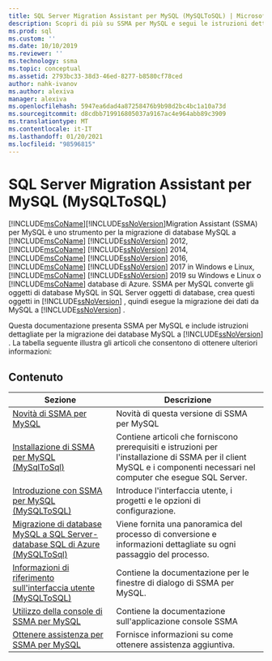 ```yaml
---
title: SQL Server Migration Assistant per MySQL (MySQLToSQL) | Microsoft Docs
description: Scopri di più su SSMA per MySQL e segui le istruzioni dettagliate per la migrazione di database MySQL a SQL Server o al database SQL di Azure.
ms.prod: sql
ms.custom: ''
ms.date: 10/10/2019
ms.reviewer: ''
ms.technology: ssma
ms.topic: conceptual
ms.assetid: 2793bc33-38d3-46ed-8277-b8580cf78ced
author: nahk-ivanov
ms.author: alexiva
manager: alexiva
ms.openlocfilehash: 5947ea6dad4a87258476b9b98d2bc4bc1a10a73d
ms.sourcegitcommit: d8cdbb719916805037a9167ac4e964abb89c3909
ms.translationtype: MT
ms.contentlocale: it-IT
ms.lasthandoff: 01/20/2021
ms.locfileid: "98596815"
---
```

# <a name="sql-server-migration-assistant-for-mysql-mysqltosql"></a>SQL Server Migration Assistant per MySQL (MySQLToSQL)

[!INCLUDE[msCoName](../../includes/msconame_md.md)][!INCLUDE[ssNoVersion](../../includes/ssnoversion-md.md)]Migration Assistant (SSMA) per MySQL è uno strumento per la migrazione di database MySQL a [!INCLUDE[msCoName](../../includes/msconame_md.md)] [!INCLUDE[ssNoVersion](../../includes/ssnoversion-md.md)] 2012, [!INCLUDE[msCoName](../../includes/msconame_md.md)] [!INCLUDE[ssNoVersion](../../includes/ssnoversion-md.md)] 2014, [!INCLUDE[msCoName](../../includes/msconame_md.md)] [!INCLUDE[ssNoVersion](../../includes/ssnoversion-md.md)] 2016, [!INCLUDE[msCoName](../../includes/msconame_md.md)] [!INCLUDE[ssNoVersion](../../includes/ssnoversion-md.md)] 2017 in Windows e Linux, [!INCLUDE[msCoName](../../includes/msconame_md.md)] [!INCLUDE[ssNoVersion](../../includes/ssnoversion-md.md)] 2019 su Windows e Linux o [!INCLUDE[msCoName](../../includes/msconame_md.md)] database di Azure. SSMA per MySQL converte gli oggetti di database MySQL in SQL Server oggetti di database, crea questi oggetti in [!INCLUDE[ssNoVersion](../../includes/ssnoversion-md.md)] , quindi esegue la migrazione dei dati da MySQL a [!INCLUDE[ssNoVersion](../../includes/ssnoversion-md.md)] .  
  
Questa documentazione presenta SSMA per MySQL e include istruzioni dettagliate per la migrazione dei database MySQL a [!INCLUDE[ssNoVersion](../../includes/ssnoversion-md.md)] . La tabella seguente illustra gli articoli che consentono di ottenere ulteriori informazioni:  
  
## <a name="contents"></a>Contenuto  
  
|Sezione|Descrizione|
|-----------|---------------|
|[Novità di SSMA per MySQL](./what-s-new-in-ssma-for-mysql-mysqltosql.md)|Novità di questa versione di SSMA per MySQL|  
|[Installazione di SSMA per MySQL &#40;MySqlToSql&#41;](../../ssma/mysql/installing-ssma-for-mysql-mysqltosql.md)|Contiene articoli che forniscono prerequisiti e istruzioni per l'installazione di SSMA per il client MySQL e i componenti necessari nel computer che esegue SQL Server.|  
|[Introduzione con SSMA per MySQL &#40;MySQLToSQL&#41;](../../ssma/mysql/getting-started-with-ssma-for-mysql-mysqltosql.md)|Introduce l'interfaccia utente, i progetti e le opzioni di configurazione.|  
|[Migrazione di database MySQL a SQL Server-database SQL di Azure &#40;MySQLToSql&#41;](../../ssma/mysql/migrating-mysql-databases-to-sql-server-azure-sql-db-mysqltosql.md)|Viene fornita una panoramica del processo di conversione e informazioni dettagliate su ogni passaggio del processo.|  
|[Informazioni di riferimento sull'interfaccia utente &#40;MySQLToSQL&#41;](../../ssma/mysql/user-interface-reference-mysqltosql.md)|Contiene la documentazione per le finestre di dialogo di SSMA per MySQL.|  
|[Utilizzo della console di SSMA per MySQL](working-with-ssma-for-mysql-console-mysqltosql.md)|Contiene la documentazione sull'applicazione console SSMA|  
|[Ottenere assistenza per SSMA per MySQL](../sql-server-migration-assistant.md)|Fornisce informazioni su come ottenere assistenza aggiuntiva.|